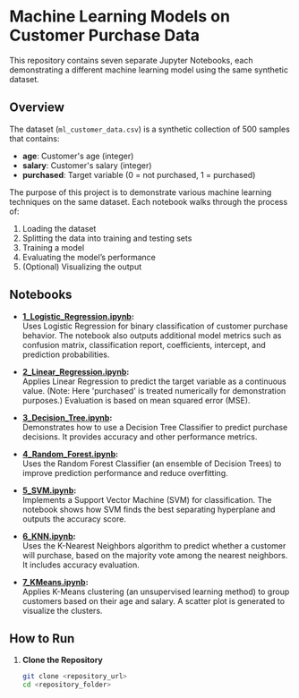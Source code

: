 # Machine Learning Models on Customer Purchase Data

This repository contains seven separate Jupyter Notebooks, each demonstrating a different machine learning model using the same synthetic dataset.

## Overview

The dataset (`ml_customer_data.csv`) is a synthetic collection of 500 samples that contains:
- **age**: Customer's age (integer)
- **salary**: Customer's salary (integer)
- **purchased**: Target variable (0 = not purchased, 1 = purchased)

The purpose of this project is to demonstrate various machine learning techniques on the same dataset. Each notebook walks through the process of:
1. Loading the dataset
2. Splitting the data into training and testing sets
3. Training a model
4. Evaluating the model’s performance
5. (Optional) Visualizing the output

## Notebooks

- **[1_Logistic_Regression.ipynb](./1_Logistic_Regression.ipynb):**  
  Uses Logistic Regression for binary classification of customer purchase behavior. The notebook also outputs additional model metrics such as confusion matrix, classification report, coefficients, intercept, and prediction probabilities.

- **[2_Linear_Regression.ipynb](./2_Linear_Regression.ipynb):**  
  Applies Linear Regression to predict the target variable as a continuous value. (Note: Here 'purchased' is treated numerically for demonstration purposes.) Evaluation is based on mean squared error (MSE).

- **[3_Decision_Tree.ipynb](./3_Decision_Tree.ipynb):**  
  Demonstrates how to use a Decision Tree Classifier to predict purchase decisions. It provides accuracy and other performance metrics.

- **[4_Random_Forest.ipynb](./4_Random_Forest.ipynb):**  
  Uses the Random Forest Classifier (an ensemble of Decision Trees) to improve prediction performance and reduce overfitting.

- **[5_SVM.ipynb](./5_SVM.ipynb):**  
  Implements a Support Vector Machine (SVM) for classification. The notebook shows how SVM finds the best separating hyperplane and outputs the accuracy score.

- **[6_KNN.ipynb](./6_KNN.ipynb):**  
  Uses the K-Nearest Neighbors algorithm to predict whether a customer will purchase, based on the majority vote among the nearest neighbors. It includes accuracy evaluation.

- **[7_KMeans.ipynb](./7_KMeans.ipynb):**  
  Applies K-Means clustering (an unsupervised learning method) to group customers based on their age and salary. A scatter plot is generated to visualize the clusters.

## How to Run

1. **Clone the Repository**
   ```bash
   git clone <repository_url>
   cd <repository_folder>
